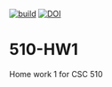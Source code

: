 [![build](https://github.com/J-Sumer/510-HW1/actions/workflows/node.js.yml/badge.svg)](https://github.com/J-Sumer/510-HW1/actions/workflows/node.js.yml)  [![DOI](https://zenodo.org/badge/530453849.svg)](https://zenodo.org/badge/latestdoi/530453849)


# 510-HW1
Home work 1 for CSC 510

